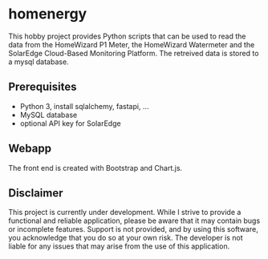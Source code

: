 # homenergy
This hobby project provides Python scripts that can be used to read the data from the HomeWizard P1 Meter, the HomeWizard Watermeter and the SolarEdge Cloud-Based Monitoring Platform. The retreived data is stored to a mysql database.

## Prerequisites
- Python 3, install sqlalchemy, fastapi, ...
- MySQL database
- optional API key for SolarEdge

## Webapp
The front end is created with Bootstrap and Chart.js.

## Disclaimer
This project is currently under development. While I strive to provide a functional and reliable application, please be aware that it may contain bugs or incomplete features. Support is not provided, and by using this software, you acknowledge that you do so at your own risk. The developer is not liable for any issues that may arise from the use of this application.
